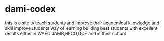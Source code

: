 # dami-codex
this is a site to teach students and improve their academical knowledge and skill
improve students way of learning
building best students with excellent results either in WAEC,JAMB,NECO,GCE and in their school
